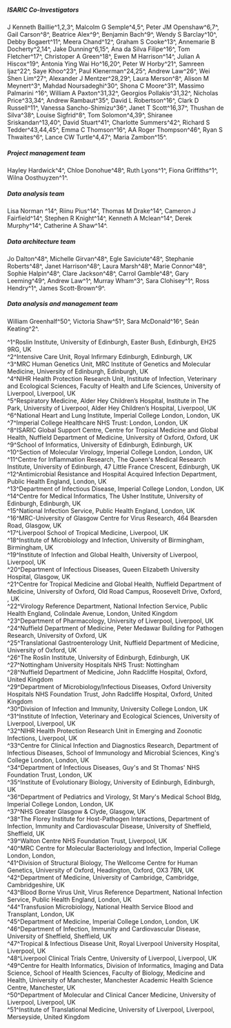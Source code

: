 ##### ISARIC Co-Investigators

J Kenneth Baillie^1,2,3^,
Malcolm G Semple^4,5^,
Peter JM Openshaw^6,7^,
Gail Carson^8^,
Beatrice Alex^9^,
Benjamin Bach^9^,
Wendy S Barclay^10^,
Debby Bogaert^11^,
Meera Chand^12^,
Graham S Cooke^13^,
Annemarie B Docherty^2,14^,
Jake Dunning^6,15^,
Ana da Silva Filipe^16^,
Tom Fletcher^17^,
Christoper A Green^18^,
Ewen M Harrison^14^,
Julian A Hiscox^19^,
Antonia Ying Wai Ho^16,20^,
Peter W Horby^21^,
Samreen Ijaz^22^,
Saye Khoo^23^,
Paul Klenerman^24,25^,
Andrew Law^26^,
Wei Shen Lim^27^,
Alexander J Mentzer^28,29^,
Laura Merson^8^,
Alison M Meynert^3^,
Mahdad Noursadeghi^30^,
Shona C Moore^31^,
Massimo Palmarini ^16^,
William A Paxton^31,32^,
Georgios Pollakis^31,32^,
Nicholas Price^33,34^,
Andrew Rambaut^35^,
David L Robertson^16^,
Clark D Russell^11^,
Vanessa Sancho-Shimizu^36^,
Janet T Scott^16,37^,
Thushan de Silva^38^,
Louise Sigfrid^8^,
Tom Solomon^4,39^,
Shiranee Sriskandan^13,40^,
David Stuart^41^,
Charlotte Summers^42^,
Richard S Tedder^43,44,45^,
Emma C Thomson^16^,
AA Roger Thompson^46^,
Ryan S Thwaites^6^,
Lance CW Turtle^4,47^,
Maria Zambon^15^.

##### Project management team

Hayley Hardwick^4^,
Chloe Donohue^48^,
Ruth Lyons^1^,
Fiona Griffiths^1^,
Wilna Oosthuyzen^1^.

##### Data analysis team

Lisa Norman ^14^,
Riinu Pius^14^,
Thomas M Drake^14^,
Cameron J Fairfield^14^,
Stephen R Knight^14^,
Kenneth A Mclean^14^,
Derek Murphy^14^,
Catherine A Shaw^14^.

##### Data architecture team

Jo Dalton^48^,
Michelle Girvan^48^,
Egle Saviciute^48^,
Stephanie Roberts^48^,
Janet Harrison^48^,
Laura Marsh^48^,
Marie Connor^48^,
Sophie Halpin^48^,
Clare Jackson^48^,
Carrol Gamble^48^,
Gary Leeming^49^,
Andrew Law^1^,
Murray Wham^3^,
Sara Clohisey^1^,
Ross Hendry^1^,
James Scott-Brown^9^.

##### Data analysis and management team

William Greenhalf^50^,
Victoria Shaw^51^,
Sara McDonald^16^,
Seán Keating^2^.



^1^Roslin Institute, University of Edinburgh, Easter Bush, Edinburgh, EH25 9RG, UK  
^2^Intensive Care Unit, Royal Infirmary Edinburgh, Edinburgh, UK  
^3^MRC Human Genetics Unit, MRC Institute of Genetics and Molecular Medicine, University of Edinburgh, Edinburgh, UK  
^4^NIHR Health Protection Research Unit, Institute of Infection, Veterinary and Ecological Sciences, Faculty of Health and Life Sciences, University of Liverpool, Liverpool, UK  
^5^Respiratory Medicine, Alder Hey Children’s Hospital, Institute in The Park, University of Liverpool, Alder Hey Children’s Hospital, Liverpool, UK  
^6^National Heart and Lung Institute, Imperial College London, London, UK  
^7^Imperial College Healthcare NHS Trust: London, London, UK  
^8^ISARIC Global Support Centre, Centre for Tropical Medicine and Global Health, Nuffield Department of Medicine, University of Oxford, Oxford, UK  
^9^School of Informatics, University of Edinburgh, Edinburgh, UK  
^10^Section of Molecular Virology, Imperial College London, London, UK  
^11^Centre for Inflammation Research, The Queen's Medical Research Institute, University of Edinburgh, 47 Little France Crescent, Edinburgh, UK  
^12^Antimicrobial Resistance and Hospital Acquired Infection Department, Public Health England, London, UK  
^13^Department of Infectious Disease, Imperial College London, London, UK  
^14^Centre for Medical Informatics, The Usher Institute, University of Edinburgh, Edinburgh, UK  
^15^National Infection Service, Public Health England, London, UK  
^16^MRC-University of Glasgow Centre for Virus Research, 464 Bearsden Road, Glasgow, UK  
^17^Liverpool School of Tropical Medicine, Liverpool, UK  
^18^Institute of Microbiology and Infection, University of Birmingham, Birmingham, UK  
^19^Institute of Infection and Global Health, University of Liverpool, Liverpool, UK  
^20^Department of Infectious Diseases, Queen Elizabeth University Hospital, Glasgow, UK  
^21^Centre for Tropical Medicine and Global Health, Nuffield Department of Medicine, University of Oxford, Old Road Campus, Roosevelt Drive, Oxford, , UK  
^22^Virology Reference Department, National Infection Service, Public Health England, Colindale Avenue, London, United Kingdom  
^23^Department of Pharmacology, University of Liverpool, Liverpool, UK  
^24^Nuffield Department of Medicine, Peter Medawar Building for Pathogen Research, University of Oxford, UK  
^25^Translational Gastroenterology Unit, Nuffield Department of Medicine, University of Oxford, UK  
^26^The Roslin Institute, University of Edinburgh, Edinburgh, UK  
^27^Nottingham University Hospitals NHS Trust: Nottingham  
^28^Nuffield Department of Medicine, John Radcliffe Hospital, Oxford, United Kingdom  
^29^Department of Microbiology/Infectious Diseases, Oxford University Hospitals NHS Foundation Trust, John Radcliffe Hospital, Oxford, United Kingdom  
^30^Division of Infection and Immunity, University College London, UK  
^31^Institute of Infection, Veterinary and Ecological Sciences, University of Liverpool, Liverpool, UK  
^32^NIHR Health Protection Research Unit in Emerging and Zoonotic Infections, Liverpool, UK  
^33^Centre for Clinical Infection and Diagnostics Research, Department of Infectious Diseases, School of Immunology and Microbial Sciences, King's College London, London, UK  
^34^Department of Infectious Diseases, Guy's and St Thomas' NHS Foundation Trust, London, UK  
^35^Institute of Evolutionary Biology, University of Edinburgh, Edinburgh, UK  
^36^Department of Pediatrics and Virology, St Mary's Medical School Bldg, Imperial College London, London, UK  
^37^NHS Greater Glasgow & Clyde, Glasgow, UK  
^38^The Florey Institute for Host-Pathogen Interactions, Department of Infection, Immunity and Cardiovascular Disease, University of Sheffield, Sheffield, UK  
^39^Walton Centre NHS Foundation Trust, Liverpool, UK  
^40^MRC Centre for Molecular Bacteriology and Infection, Imperial College London, London,  
^41^Division of Structural Biology, The Wellcome Centre for Human Genetics, University of Oxford, Headington, Oxford, OX3 7BN, UK  
^42^Department of Medicine, University of Cambridge, Cambridge, Cambridgeshire, UK  
^43^Blood Borne Virus Unit, Virus Reference Department, National Infection Service, Public Health England, London, UK  
^44^Transfusion Microbiology, National Health Service Blood and Transplant, London, UK  
^45^Department of Medicine, Imperial College London, London, UK  
^46^Department of Infection, Immunity and Cardiovascular Disease, University of Sheffield, Sheffield, UK  
^47^Tropical & Infectious Disease Unit, Royal Liverpool University Hospital, Liverpool, UK  
^48^Liverpool Clinical Trials Centre, University of Liverpool, Liverpool, UK  
^49^Centre for Health Informatics, Division of Informatics, Imaging and Data Science, School of Health Sciences, Faculty of Biology, Medicine and Health, University of Manchester, Manchester Academic Health Science Centre, Manchester, UK  
^50^Department of Molecular and Clinical Cancer Medicine, University of Liverpool, Liverpool, UK  
^51^Institute of Translational Medicine, University of Liverpool, Liverpool, Merseyside, United Kingdom  


